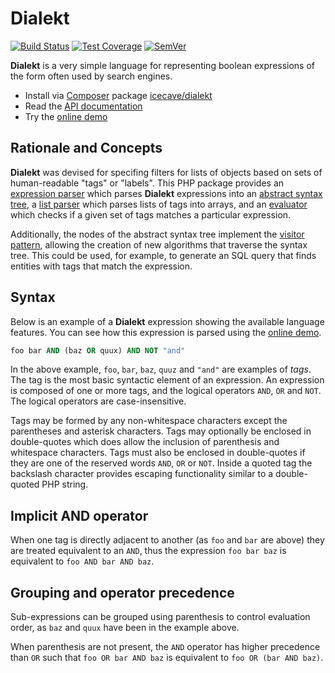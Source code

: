 # Dialekt

[![Build Status]](https://travis-ci.org/IcecaveStudios/dialekt)
[![Test Coverage]](https://coveralls.io/r/IcecaveStudios/dialekt?branch=develop)
[![SemVer]](http://semver.org)

**Dialekt** is a very simple language for representing boolean expressions of the form often used by search engines.

* Install via [Composer](http://getcomposer.org) package [icecave/dialekt](https://packagist.org/packages/icecave/dialekt)
* Read the [API documentation](http://icecavestudios.github.io/dialekt/artifacts/documentation/api/)
* Try the [online demo](http://dialekt.icecave.com.au)

## Rationale and Concepts

**Dialekt** was devised for specifing filters for lists of objects based on sets of human-readable "tags" or "labels".
This PHP package provides an [expression parser](src/Parser/ExpressionParser.php) which parses **Dialekt** expressions
into an [abstract syntax tree](http://en.wikipedia.org/wiki/Abstract_syntax_tree), a [list parser](src/Parser/ListParser.php)
which parses lists of tags into arrays, and an [evaluator](src/Evaluator/Evaluator.php) which checks if a given set of
tags matches a particular expression.

Additionally, the nodes of the abstract syntax tree implement the [visitor pattern](http://en.wikipedia.org/wiki/Visitor_pattern),
allowing the creation of new algorithms that traverse the syntax tree. This could be used, for example, to generate an
SQL query that finds entities with tags that match the expression.

## Syntax

Below is an example of a **Dialekt** expression showing the available language features. You can see how this expression
is parsed using the [online demo](http://dialekt.icecave.com.au/?expr=foo+bar+AND+%28baz+OR+quux%29+AND+NOT+%22and%22).

```vb
foo bar AND (baz OR quux) AND NOT "and"
```

In the above example, `foo`, `bar`, `baz`, `quuz` and `"and"` are examples of *tags*. The tag is the most basic
syntactic element of an expression. An expression is composed of one or more tags, and the logical operators `AND`, `OR`
and `NOT`. The logical operators are case-insensitive.

Tags may be formed by any non-whitespace characters except the parentheses and asterisk characters. Tags may optionally
be enclosed in double-quotes which does allow the inclusion of parenthesis and whitespace characters. Tags must also be
enclosed in double-quotes if they are one of the reserved words `AND`, `OR` or `NOT`. Inside a quoted tag the backslash
character provides escaping functionality similar to a double-quoted PHP string.

## Implicit AND operator

When one tag is directly adjacent to another (as `foo` and `bar` are above) they are treated equivalent to an `AND`,
thus the expression `foo bar baz` is equivalent to `foo AND bar AND baz`.

## Grouping and operator precedence

Sub-expressions can be grouped using parenthesis to control evaluation order, as `baz` and `quux` have been in the
example above.

When parenthesis are not present, the `AND` operator has higher precedence than `OR` such that `foo OR bar AND baz` is
equivalent to `foo OR (bar AND baz)`.

<!-- references -->
[Build Status]: http://img.shields.io/travis/IcecaveStudios/dialekt/develop.svg
[Test Coverage]: http://img.shields.io/coveralls/IcecaveStudios/dialekt/develop.svg
[SemVer]: http://img.shields.io/:semver-0.0.0-red.svg
